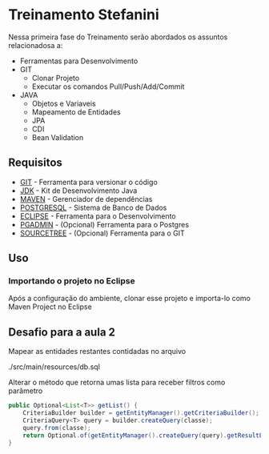 # Treinamento Stefanini

Nessa primeira fase do Treinamento serão abordados os assuntos relacionadosa a:
* Ferramentas para Desenvolvimento
* GIT
   * Clonar Projeto
   * Executar os comandos Pull/Push/Add/Commit
* JAVA
    * Objetos e Variaveis
    * Mapeamento de Entidades
    * JPA
    * CDI
    * Bean Validation

## Requisitos

* [GIT](https://git-scm.com) -  Ferramenta para versionar o código
* [JDK](https://jdk.java.net/13/)  - Kit de Desenvolvimento Java
* [MAVEN](https://maven.apache.org/install.html) - Gerenciador de dependências
* [POSTGRESQL](https://www.postgresql.org/download/) - Sistema de Banco de Dados
* [ECLIPSE](https://www.eclipse.org/downloads/) - Ferramenta para o Desenvolvimento 
* [PGADMIN](https://www.pgadmin.org/download/) - (Opcional) Ferramenta para o Postgres
* [SOURCETREE](https://www.sourcetreeapp.com) - (Opcional) Ferramenta para o GIT

## Uso

### Importando o projeto no Eclipse

Após a configuração do ambiente, clonar esse projeto e importa-lo como Maven Project no Eclipse



## Desafio para a aula 2

Mapear as entidades restantes contidadas no arquivo 

./src/main/resources/db.sql

Alterar o método que retorna umas lista para receber filtros como parâmetro 

~~~java
public Optional<List<T>> getList() {
    CriteriaBuilder builder = getEntityManager().getCriteriaBuilder();
    CriteriaQuery<T> query = builder.createQuery(classe);
    query.from(classe);
    return Optional.of(getEntityManager().createQuery(query).getResultList());
}
~~~
 
